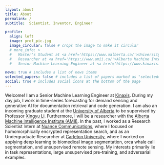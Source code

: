 ```yaml
---
layout: about
title: About
permalink: /
subtitle:  Scientist, Inventor, Engineer

profile:
  align: left
  image: prof_pic.jpg
  image_circular: false # crops the image to make it circular
  # more_info: >
  #   Master's Student at <a href='https://www.ualberta.ca/'>University of Alberta</a>
  #   Researcher at <a href='https://www.amii.ca/'>Alberta Machine Intelligence Institute</a>
  #   Senior Machine Learning Engineer at <a href='https://www.kinaxis.com/'>Kinaxis</a> 

news: true # includes a list of news items
selected_papers: false # includes a list of papers marked as "selected={true}"
social: true # includes social icons at the bottom of the page
---
```


Welcome! I am a Senior Machine Learning Engineer at [Kinaxis](https://www.kinaxis.com/). During my day job, I work in time-series forecasting for demand sensing and generative AI for documentation retrieval and code generation. I am also an incoming graduate student at the [University of Alberta](https://www.ualberta.ca/) to be supervised by Professor [Xingyu Li](https://www.ece.ualberta.ca/~xingyu/index.html). Furthermore, I will be a researcher with the [Alberta Machine Intelligence Institute (AMII)](https://www.amii.ca/). In the past, I worked as a Research Scientist Intern at [Nuance Communications](https://www.nuance.com/), where I focused on homomorphically encrypted representation search, and as an Undergraduate Researcher at [Carleton University](https://carleton.ca/), where I worked on applying deep learning to biomedical image segmentation, orca whale call segmentation, and unsupervised remote sensing. My interests primarily lie in task representations, large unsupervised pre-training, and adversarial examples.